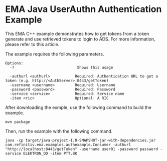 # EMA Java UserAuthn Authentication Example
This EMA C++ example demonstrates how to get tokens from a token generate and use retrieved tokens to login to ADS. For more information, please refer to this article. 

The example requires the following parameters.

```
Options:
  -?                            Shows this usage

  -authurl <authurl>           Required: Authentication URL to get a token (e.g. http://<AuthServer>:8443/getToken)
  -username <username>         Required: Username
  -password <password>         Required: Password
  -service <service>           Required: Service name
  -item <ric>                  Optional: A RIC
```
After downloading the exmple, use the following command to build the example.

```
mvn package 
```

Then, run the example with the following command.

```
java -cp target/java-project-1.0-SNAPSHOT-jar-with-dependencies.jar com.refinitiv.ema.examples.authexample.Consumer -authurl "http://localhost:8443/getToken" -username user01 -password password -service ELEKTRON_DD -item PTT.BK
```
